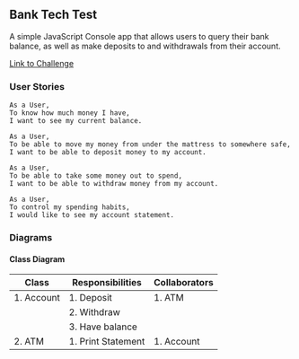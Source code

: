 ## Bank Tech Test

A simple JavaScript Console app that allows users to query their bank balance, as well as make deposits to and withdrawals from their account.

[Link to Challenge](https://github.com/makersacademy/course/blob/master/individual_challenges/bank_tech_test.md)

### User Stories

```
As a User,
To know how much money I have,
I want to see my current balance. 
```

```
As a User,
To be able to move my money from under the mattress to somewhere safe,
I want to be able to deposit money to my account.
```

```
As a User,
To be able to take some money out to spend,
I want to be able to withdraw money from my account.
```

```
As a User,
To control my spending habits,
I would like to see my account statement.
```

### Diagrams
#### Class Diagram

| Class         | Responsibilities   | Collaborators   |
| ------------- | ------------------ | --------------- |
| 1. Account    | 1. Deposit         | 1. ATM          |
|               | 2. Withdraw        |                 |
|               | 3. Have balance    |                 |
| 2. ATM        | 1. Print Statement | 1. Account      |